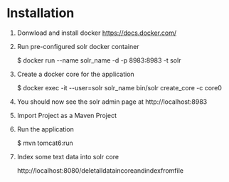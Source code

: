 # Installation
1. Donwload and install docker https://docs.docker.com/
2. Run pre-configured solr docker container

   $ docker run --name solr_name -d -p 8983:8983 -t solr  
3. Create a docker core for the application

   $ docker exec -it --user=solr solr_name bin/solr create_core -c core0  

4. You should now see the solr admin page at http://localhost:8983
5. Import Project as a Maven Project
6. Run the application 

   $ mvn tomcat6:run  

7. Index some text data into solr core

   http://localhost:8080/deletalldataincoreandindexfromfile